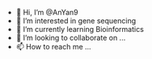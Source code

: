 - 👋 Hi, I’m @AnYan9
- 👀 I’m interested in gene sequencing
- 🌱 I’m currently learning Bioinformatics
- 💞️ I’m looking to collaborate on ...
- 📫 How to reach me ...
<!---
AnYan9/AnYan9 is a ✨ special ✨ repository because its `README.md` (this file) appears on your GitHub profile.
You can click the Preview link to take a look at your changes.
--->
